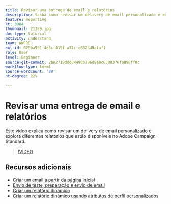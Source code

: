 ```yaml
---
title: Revisar uma entrega de email e relatórios
description: Saiba como revisar um delivery de email personalizado e explorar diferentes relatórios disponíveis no Adobe Campaign Standard.
feature: Reporting
kt: 3904
thumbnail: 21389.jpg
doc-type: tutorial
activity: understand
team: WWFRE
exl-id: 629ba991-4e5c-419f-a32c-c632445afaf1
role: User
level: Beginner
source-git-commit: 2be2719ddd84490b796d9abc6300376fa896ff0c
workflow-type: tm+mt
source-wordcount: '80'
ht-degree: 22%

---
```


# Revisar uma entrega de email e relatórios

Este vídeo explica como revisar um delivery de email personalizado e explora diferentes relatórios que estão disponíveis no Adobe Campaign Standard.

>[!VIDEO](https://video.tv.adobe.com/v/21389?quality=12)

## Recursos adicionais

* [Criar um email a partir da página inicial](/help/communication-channels/email/create-email-from-homepage.md)
* [Envio de teste, preparação e envio de email](/help/communication-channels/email/sending-test-preparing-sending-email.md)
* [Criar um relatório dinâmico](/help/reporting/creating-a-dynamic-report.md)
* [Criar um relatório dinâmico usando atributos de perfil personalizados](/help/reporting/custom-profile-attributes-dynamic-reports.md)
